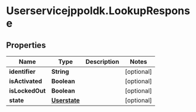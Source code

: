 # Userservicejppoldk.LookupResponse

## Properties
Name | Type | Description | Notes
------------ | ------------- | ------------- | -------------
**identifier** | **String** |  | [optional] 
**isActivated** | **Boolean** |  | [optional] 
**isLockedOut** | **Boolean** |  | [optional] 
**state** | [**Userstate**](Userstate.md) |  | [optional] 


